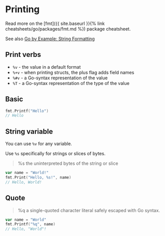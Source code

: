 # Printing

Read more on the [fmt]({{ site.baseurl }}{% link cheatsheets/go/packages/fmt.md %}) package cheatsheet.

See also [Go by Example: String Formatting](https://gobyexample.com/string-formatting)


## Print verbs

- `%v` - the value in a default format 
- `%+v` - when printing structs, the plus flag adds field names
- `%#v`	- a Go-syntax representation of the value
- `%T` - a Go-syntax representation of the type of the value


## Basic

```go
fmt.Printf("Hello")
// Hello
```


## String variable

You can use `%v` for any variable.

Use `%s` specifically for strings or slices of bytes.

> %s	the uninterpreted bytes of the string or slice

```go
var name = "World!"
fmt.Print("Hello, %s!", name)
// Hello, World!
```


## Quote

> %q	a single-quoted character literal safely escaped with Go syntax.

```go
var name = "World"
fmt.Printf("%q", name)
// Hello, "World"!
```
